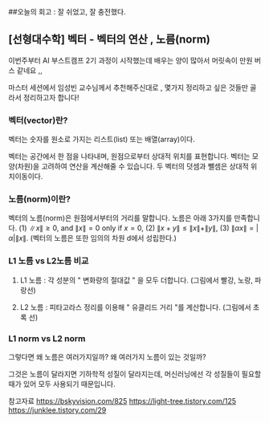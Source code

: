 ##오늘의 회고 : 잘 쉬었고, 잘 충전했다.


## [선형대수학] 벡터 - 벡터의 연산 , 노름(norm) 

이번주부터 AI 부스트캠프 2기 과정이 시작했는데 배우는 양이 많아서 머릿속이 만원 버스 같네요 ,,

마스터 세션에서 임성빈 교수님께서 추천해주신대로 , 몇가지 정리하고 싶은 것들만 골라서 정리하고자 합니다!

### 벡터(vector)란?

벡터는 숫자를 원소로 가지는 리스트(list) 또는 배열(array)이다.

벡터는 공간에서 한 점을 나타내며, 원점으로부터 상대적 위치를 표현합니다.
벡터는 모양(차원)을 고려하여 연산을 계산해줄 수 있습니다.
두 벡터의 덧셈과 뺄셈은 상대적 위치이동이다.

### 노름(norm)이란?

벡터의 노름(norm)은 원점에서부터의 거리를 말합니다. 노름은 아래 3가지를 만족합니다.
(1) $\|x\| \geq 0$, and $\|x\|=0$ only if $x=0$,
(2) $\|x+y\| \leq\|x\|+\|y\|$,
(3) $\|\alpha x\|=|\alpha|\|x\|$.
(벡터의 노름은 또한 임의의 차원 d에서 성립한다.)

### L1 노름 vs L2노름 비교

1) L1 노름 : 각 성분의 " 변화량의 절대값 " 을 모두 더합니다. (그림에서 빨강, 노랑, 파랑선)

2) L2 노름 : 피타고라스 정리를 이용해 " 유클리드 거리 "를 계산합니다. (그림에서 초록 선)


### L1 norm  vs L2 norm
그렇다면 왜 노름은 여러가지일까? 왜 여러가지 노름이 있는 것일까?

그것은 노름이 달라지면 기하학적 성질이 달라지는데, 머신러닝에선 각 성질들이 필요할 때가 있어 모두 사용되기 때문입니다.

참고자료
https://bskyvision.com/825
https://light-tree.tistory.com/125
https://junklee.tistory.com/29
